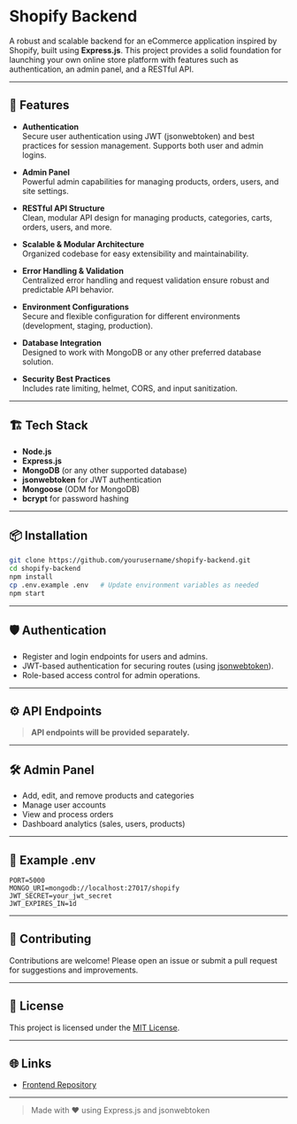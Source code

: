 # Shopify Backend

A robust and scalable backend for an eCommerce application inspired by Shopify, built using **Express.js**. This project provides a solid foundation for launching your own online store platform with features such as authentication, an admin panel, and a RESTful API.

---

## 🚀 Features

- **Authentication**  
  Secure user authentication using JWT (jsonwebtoken) and best practices for session management. Supports both user and admin logins.

- **Admin Panel**  
  Powerful admin capabilities for managing products, orders, users, and site settings.

- **RESTful API Structure**  
  Clean, modular API design for managing products, categories, carts, orders, users, and more.

- **Scalable & Modular Architecture**  
  Organized codebase for easy extensibility and maintainability.

- **Error Handling & Validation**  
  Centralized error handling and request validation ensure robust and predictable API behavior.

- **Environment Configurations**  
  Secure and flexible configuration for different environments (development, staging, production).

- **Database Integration**  
  Designed to work with MongoDB or any other preferred database solution.

- **Security Best Practices**  
  Includes rate limiting, helmet, CORS, and input sanitization.

---

## 🏗️ Tech Stack

- **Node.js**
- **Express.js**
- **MongoDB** (or any other supported database)
- **jsonwebtoken** for JWT authentication
- **Mongoose** (ODM for MongoDB)
- **bcrypt** for password hashing

---

## 📦 Installation

```bash
git clone https://github.com/yourusername/shopify-backend.git
cd shopify-backend
npm install
cp .env.example .env   # Update environment variables as needed
npm start
```

---

## 🛡️ Authentication

- Register and login endpoints for users and admins.
- JWT-based authentication for securing routes (using [jsonwebtoken](https://www.npmjs.com/package/jsonwebtoken)).
- Role-based access control for admin operations.

---

## ⚙️ API Endpoints

> **API endpoints will be provided separately.**

---

## 🛠️ Admin Panel

- Add, edit, and remove products and categories
- Manage user accounts
- View and process orders
- Dashboard analytics (sales, users, products)

---

## 📄 Example .env

```
PORT=5000
MONGO_URI=mongodb://localhost:27017/shopify
JWT_SECRET=your_jwt_secret
JWT_EXPIRES_IN=1d
```

---

## 🤝 Contributing

Contributions are welcome! Please open an issue or submit a pull request for suggestions and improvements.

---

## 📃 License

This project is licensed under the [MIT License](LICENSE).

---

## 🌐 Links

- [Frontend Repository ](https://github.com/prerna12s/shopify)

---

> Made with ❤️ using Express.js and jsonwebtoken
